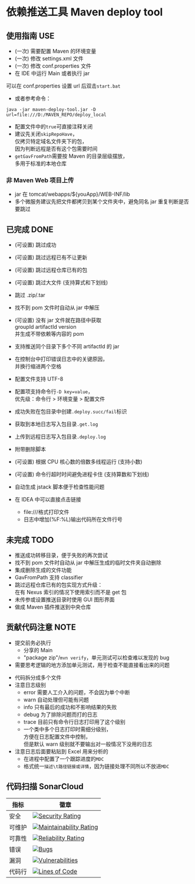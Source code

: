 # 依赖推送工具 Maven deploy tool

## 使用指南 USE

- (一次) 需要配置 Maven 的环境变量
- (一次) 修改 settings.xml 文件
- (一次) 修改 conf.properties 文件
- 在 IDE 中运行 Main 或者执行 jar 

可以在 conf.properties 设置 url 后双击`start.bat`

- 或者参考命令：
```shell
java -jar maven-deploy-tool.jar -D url=file:///D:/MAVEN_REPO/deploy_local
```

- 配置文件中的`true`可直接注释关闭
- 建议先关闭`skipRepoHave`，\
  仅拷贝特定域名文件夹下的包，\
  因为判断远程是否有这个包需要时间
- `getGavFromPath`需要按 Maven 的目录层级摆放，\
  多用于标准的本地仓库


### 非 Maven Web 项目上传

- jar 在 tomcat/webapps/${youApp}/WEB-INF/lib
- 多个微服务建议先把文件都拷贝到某个文件夹中，避免同名 jar 重复判断是否要跳过


## 已完成 DONE

- (可设置) 跳过成功
- (可设置) 跳过远程已有不让更新
- (可设置) 跳过远程仓库已有的包
- (可设置) 跳过大文件 (支持算式和下划线)
- 跳过 .zip/.tar


- 找不到 pom 文件时自动从 jar 中解压
- (可设置) 没有 jar 文件就在路径中获取\
  groupId artifactId version\
  并生成不带依赖等内容的 pom
- 支持推送同个目录下多个不同 artifactId 的 jar


- 在控制台中打印错误日志中的关键原因，\
  并换行缩进两个空格


- 配置文件支持 UTF-8
- 配置项支持命令行`-D key=value`，\
  优先级：命令行 > 环境变量 > 配置文件


- 成功失败在包目录中创建`.deploy.succ/fail`标识
- 获取到本地日志写入包目录`.get.log`
- 上传到远程日志写入包目录`.deploy.log`
- 附带删除脚本


* (可设置) 根据 CPU 核心数的倍数多线程运行 (支持小数)
* (可设置) 命令行超时时间避免进程卡住 (支持算数和下划线)
* 自动生成 jstack 脚本便于检查性能问题

* 在 IDEA 中可以直接点击链接
  * file:///格式打印文件
  * 日志中增加(%F:%L)输出代码所在文件行号


## 未完成 TODO

- 推送成功转移目录，便于失败的再次尝试
- 找不到 pom 文件时自动从 jar 中解压生成的临时文件夹自动删除
- 集成删除生成的文件功能
- GavFromPath 支持 classifier
- 跳过远程仓库已有的包实现方式升级：\
  在有 Nexus 索引的情况下使用索引而不是 get 包
- 未传参或设置推送目录时使用 GUI 图形界面
- 做成 Maven 插件推送到中央仓库


## 贡献代码注意 NOTE

- 提交前务必执行
  - 分享的 Main
  - "package zip"/`mvn verify`，单元测试可以检查难以发现的 bug
- 需要思考逻辑的地方添加单元测试，用于检查不能直接看出来的问题

* 代码拆分成多个文件
* 注意日志级别
  * error 需要人工介入的问题，不会因为单个中断
  * warn  自动处理但可能有问题
  * info  只有最后的成功和不影响结果的失败
  * debug 为了排除问题而打的日志
  * trace 目前只有命令行日志打印用了这个级别
  * 一个类中多个日志打印时需细分级别，\
    方便在日志配置文件中控制，\
    但是默认 warn 级别就不要输出对一般情况下没用的日志
* 注意日志后面要粘贴到 Excel 用来分析的
  * 在进程中配置了一个跟踪进度的`MDC`
  * 格式统一`描述\t路径链接或详情`，因为链接处理不同所以不放进`MDC`


## 代码扫描 SonarCloud

指标  | 徽章
---   | ---
安全  | [![Security Rating](https://sonarcloud.io/api/project_badges/measure?project=LinWanCen_maven-deploy-tool&metric=security_rating)](https://sonarcloud.io/dashboard?id=LinWanCen_maven-deploy-tool)
可维护| [![Maintainability Rating](https://sonarcloud.io/api/project_badges/measure?project=LinWanCen_maven-deploy-tool&metric=sqale_rating)](https://sonarcloud.io/dashboard?id=LinWanCen_maven-deploy-tool)
可靠性| [![Reliability Rating](https://sonarcloud.io/api/project_badges/measure?project=LinWanCen_maven-deploy-tool&metric=reliability_rating)](https://sonarcloud.io/dashboard?id=LinWanCen_maven-deploy-tool)
错误  | [![Bugs](https://sonarcloud.io/api/project_badges/measure?project=LinWanCen_maven-deploy-tool&metric=bugs)](https://sonarcloud.io/dashboard?id=LinWanCen_maven-deploy-tool)
漏洞  | [![Vulnerabilities](https://sonarcloud.io/api/project_badges/measure?project=LinWanCen_maven-deploy-tool&metric=vulnerabilities)](https://sonarcloud.io/dashboard?id=LinWanCen_maven-deploy-tool)
代码行| [![Lines of Code](https://sonarcloud.io/api/project_badges/measure?project=LinWanCen_maven-deploy-tool&metric=ncloc)](https://sonarcloud.io/dashboard?id=LinWanCen_maven-deploy-tool)

